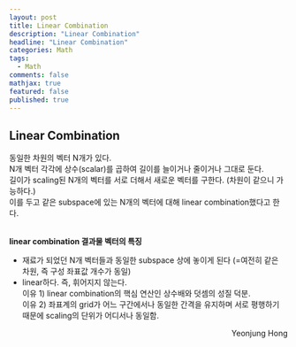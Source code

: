 ```yaml
---
layout: post
title: Linear Combination
description: "Linear Combination"
headline: "Linear Combination"
categories: Math
tags: 
  - Math
comments: false
mathjax: true
featured: false
published: true
---
```


## Linear Combination

동일한 차원의 벡터 N개가 있다. <br>
N개 벡터 각각에 상수(scalar)를 곱하여 길이를 늘이거나 줄이거나 그대로 둔다.<br>
길이가 scaling된 N개의 벡터를 서로 더해서 새로운 벡터를 구한다. (차원이 같으니 가능하다.) <br>
이를 두고 같은 subspace에 있는 N개의 벡터에 대해 linear combination했다고 한다.<br><br>

**linear combination 결과물 벡터의 특징**

- 재료가 되었던 N개 벡터들과 동일한 subspace 상에 놓이게 된다 (=여전히 같은 차원, 즉 구성 좌표값 개수가 동일)<br>
- linear하다. 즉, 휘어지지 않는다.<br>
<t><t><t> 이유 1) linear combination의 핵심 연산인 상수배와 덧셈의 성질 덕분. <br>
<t><t><t> 이유 2) 좌표계의 grid가 어느 구간에서나 동일한 간격을 유지하며 서로 평행하기 때문에 scaling의 단위가 어디서나 동일함. 


<p align="right"> Yeonjung Hong <p>
